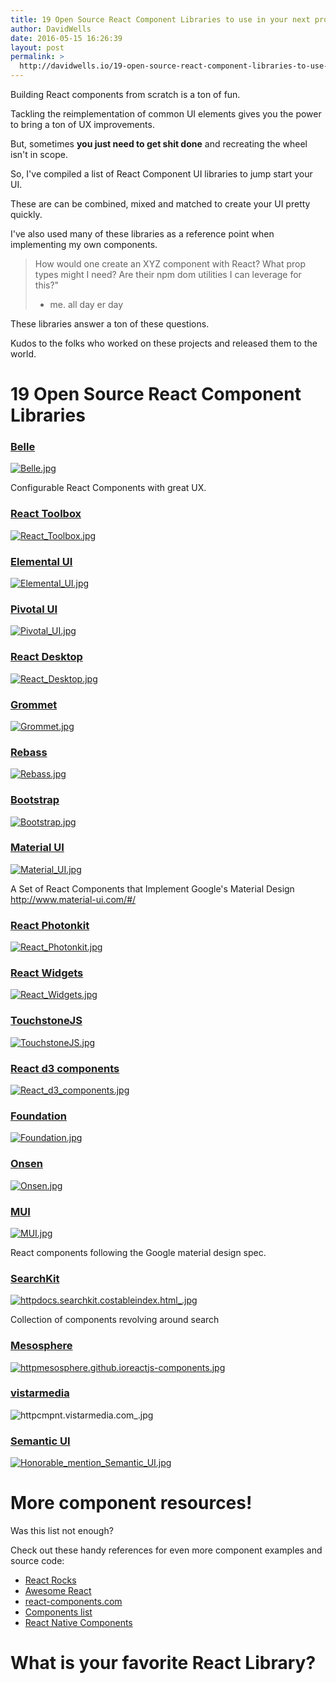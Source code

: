 ```yaml
---
title: 19 Open Source React Component Libraries to use in your next project
author: DavidWells
date: 2016-05-15 16:26:39
layout: post
permalink: >
  http://davidwells.io/19-open-source-react-component-libraries-to-use-in-your-next-project/
---
```

Building React components from scratch is a ton of fun.

Tackling the reimplementation of common UI elements gives you the power to bring a ton of UX improvements.

But, sometimes **you just need to get shit done** and recreating the wheel isn't in scope.

So, I've compiled a list of React Component UI libraries to jump start your UI.

These are can be combined, mixed and matched to create your UI pretty quickly.

I've also used many of these libraries as a reference point when implementing my own components.

> How would one create an XYZ component with React?
> What prop types might I need?
> Are their npm dom utilities I can leverage for this?"
> - me. all day er day

These libraries answer a ton of these questions.

Kudos to the folks who worked on these projects and released them to the world.

# 19 Open Source React Component Libraries

### [Belle](http://nikgraf.github.io/belle/#/?_k=7mu5b3)

[![](https://s3-us-west-2.amazonaws.com/assets.davidwells.io/legacy/2016/05/Belle.jpg "Belle.jpg")](http://nikgraf.github.io/belle/#/?_k=7mu5b3)

Configurable React Components with great UX.

### [React Toolbox](http://react-toolbox.com/#/)

[![](https://s3-us-west-2.amazonaws.com/assets.davidwells.io/legacy/2016/05/React_Toolbox.jpg "React_Toolbox.jpg")](http://react-toolbox.com/#/)

### [Elemental UI](http://elemental-ui.com/)

[![](https://s3-us-west-2.amazonaws.com/assets.davidwells.io/legacy/2016/05/Elemental_UI.jpg "Elemental_UI.jpg")](http://elemental-ui.com/)

### [Pivotal UI](http://styleguide.cfapps.io/index.html)

[![](https://s3-us-west-2.amazonaws.com/assets.davidwells.io/legacy/2016/05/Pivotal_UI.jpg "Pivotal_UI.jpg")](http://styleguide.cfapps.io/index.html)

### [React Desktop](http://reactdesktop.js.org/demo/)

[![](https://s3-us-west-2.amazonaws.com/assets.davidwells.io/legacy/2016/05/React_Desktop.jpg "React_Desktop.jpg")](http://reactdesktop.js.org/demo/)

### [Grommet](http://www.grommet.io/docs/)

[![](https://s3-us-west-2.amazonaws.com/assets.davidwells.io/legacy/2016/05/Grommet.jpg "Grommet.jpg")](http://www.grommet.io/docs/)

### [Rebass](http://jxnblk.com/rebass/)

[![](https://s3-us-west-2.amazonaws.com/assets.davidwells.io/legacy/2016/05/Rebass.jpg "Rebass.jpg")](http://jxnblk.com/rebass/)

### [Bootstrap](https://react-bootstrap.github.io/components.html)

[![](https://s3-us-west-2.amazonaws.com/assets.davidwells.io/legacy/2016/05/Bootstrap.jpg "Bootstrap.jpg")](https://react-bootstrap.github.io/components.html)

### [Material UI](http://www.material-ui.com/#/)

[![](https://s3-us-west-2.amazonaws.com/assets.davidwells.io/legacy/2016/05/Material_UI.jpg "Material_UI.jpg")](http://www.material-ui.com/#/)

A Set of React Components that Implement Google's Material Design http://www.material-ui.com/#/

### [React Photonkit](http://react-photonkit.github.io/#/)

[![](https://s3-us-west-2.amazonaws.com/assets.davidwells.io/legacy/2016/05/React_Photonkit.jpg "React_Photonkit.jpg")](http://react-photonkit.github.io/#/)

### [React Widgets](http://jquense.github.io/react-widgets/docs/#/?_k=nf6my5)

[![](https://s3-us-west-2.amazonaws.com/assets.davidwells.io/legacy/2016/05/React_Widgets.jpg "React_Widgets.jpg")](
http://jquense.github.io/react-widgets/docs/#/?_k=nf6my5)

### [TouchstoneJS](http://touchstonejs.io/)

[![](https://s3-us-west-2.amazonaws.com/assets.davidwells.io/legacy/2016/05/TouchstoneJS.jpg "TouchstoneJS.jpg")](http://touchstonejs.io/)

### [React d3 components](http://www.reactd3.org/components/)

[![](https://s3-us-west-2.amazonaws.com/assets.davidwells.io/legacy/2016/05/React_d3_components.jpg "React_d3_components.jpg")](http://www.reactd3.org/components/)

### [Foundation](http://webrafter.com/opensource/react-foundation-apps)

[![](https://s3-us-west-2.amazonaws.com/assets.davidwells.io/legacy/2016/05/Foundation.jpg "Foundation.jpg")](http://webrafter.com/opensource/react-foundation-apps)

### [Onsen](https://onsen.io/v2/react.html)

[![](https://s3-us-west-2.amazonaws.com/assets.davidwells.io/legacy/2016/05/Onsen.jpg "Onsen.jpg")](https://onsen.io/v2/react.html)

### [MUI](https://www.muicss.com/docs/v1/example-layouts/responsive-side-menu)

[![](https://s3-us-west-2.amazonaws.com/assets.davidwells.io/legacy/2016/05/MUI.jpg "MUI.jpg")](https://www.muicss.com/docs/v1/example-layouts/responsive-side-menu)

React components following the Google material design spec.

### [SearchKit](http://docs.searchkit.co/stable/index.html)

[![](https://s3-us-west-2.amazonaws.com/assets.davidwells.io/legacy/2016/05/httpdocs.searchkit.costableindex.html_.jpg "httpdocs.searchkit.costableindex.html_.jpg")](http://docs.searchkit.co/stable/index.html)

Collection of components revolving around search

### [Mesosphere](http://mesosphere.github.io/reactjs-components/)

[![](https://s3-us-west-2.amazonaws.com/assets.davidwells.io/legacy/2016/05/httpmesosphere.github.ioreactjs-components.jpg "httpmesosphere.github.ioreactjs-components.jpg")](http://mesosphere.github.io/reactjs-components/)

### [vistarmedia](http://cmpnt.vistarmedia.com/)

![](https://s3-us-west-2.amazonaws.com/assets.davidwells.io/legacy/2016/05/httpcmpnt.vistarmedia.com_.jpg "httpcmpnt.vistarmedia.com_.jpg")

### [Semantic UI](http://semantic-ui.com/introduction/integrations.html)

[![](https://s3-us-west-2.amazonaws.com/assets.davidwells.io/legacy/2016/05/Honorable_mention_Semantic_UI.jpg "Honorable_mention_Semantic_UI.jpg")](http://semantic-ui.com/introduction/integrations.html)

# More component resources!

Was this list not enough?

Check out these handy references for even more component examples and source code:

- [React Rocks](https://react.rocks/)
- [Awesome React](https://github.com/enaqx/awesome-react#libraries)
- [react-components.com](http://react-components.com/)
- [Components list](http://dvemac.github.io/react-component-list/)
- [React Native Components](https://react.parts/native)

# What is your favorite React Library?
